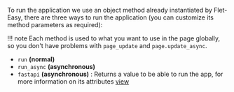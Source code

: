 To run the application we use an object method already instantiated by Flet-Easy, there are three ways to run the application (you can customize its method parameters as required):

!!! note
    Each method is used to what you want to use in the page globally, so you don't have problems with `page_update` and `page.update_async`.

* `run` **(normal)**
* `run_async` **(asynchronous)**
* `fastapi` **(asynchronous)** : Returns a value to be able to run the app, for more information on its attributes  [view](https://flet.dev/docs/guides/python/deploying-web-app/running-flet-with-fastapi#how-it-works)
